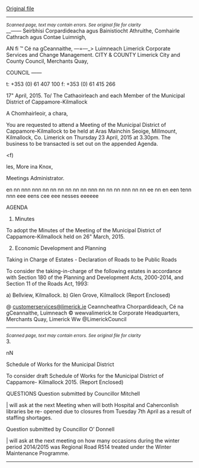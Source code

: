[Original file](https://www.limerick.ie/sites/default/files/media/documents/2017-07/01_agenda.pdf)

---
*<small>Scanned page, text may contain errors. See original file for clarity</small>*  
__—_—_ Seirbhisi Corpardideacha agus Bainistiocht Athruithe,
Comhairle Cathrach agus Contae Luimnigh,

AN fi ™ Cé na gCeannaithe,
—=—_> Luimneach
Limerick Corporate Services and Change Management.
CITY & COUNTY Limerick City and County Council,
Merchants Quay,

COUNCIL ——

t: +353 (0) 61 407 100
f: +353 (0) 61 415 266

17" April, 2015.
To/ The Cathaoirleach and each Member of the Municipal
District of Cappamore-Kilmallock

A Chomhairleoir, a chara,

You are requested to attend a Meeting of the Municipal District of Cappamore-Kilmallock to be
held at Aras Mainchin Seoige, Millmount, Kilmallock, Co. Limerick on Thursday 23 April,
2015 at 3.30pm. The business to be transacted is set out on the appended Agenda.

<f)

les, More
ina Knox,

Meetings Administrator.

en nn nnn nnn nn nn nn nn nn nn nnn nn nn nn nnn nn nn ee nn en een tenn nnn eee eens cee eee nesses eeeeee

AGENDA

1. Minutes

To adopt the Minutes of the Meeting of the Municipal District of Cappamore-Kilmallock
held on 26" March, 2015.

2. Economic Development and Planning

Taking in Charge of Estates - Declaration of Roads to be Public Roads

To consider the taking-in-charge of the following estates in accordance with Section 180
of the Planning and Development Acts, 2000-2014, and Section 11 of the Roads Act,
1993:

a) Bellview, Kilmallock.
b) Glen Grove, Kilmallock
(Report Enclosed)

@ customerservices@limerick.ie
Ceanncheathra Chorpardideach, Cé na gCeannaithe, Luimneach © wewvalimerick.te
Corporate Headquarters, Merchants Quay, Limerick Ww @LimerickCouncil


---
*<small>Scanned page, text may contain errors. See original file for clarity</small>*  
3.

nN

Schedule of Works for the Municipal District

To consider draft Schedule of Works for the Municipal District of Cappamore-
Kilmallock 2015.
(Report Enclosed)

QUESTIONS
Question submitted by Councillor Mitchell

| will ask at the next Meeting when will both Hospital and Caherconlish libraries be re-
opened due to closures from Tuesday 7th April as a result of staffing shortages.

Question submitted by Councillor O’ Donnell

| will ask at the next meeting on how many occasions during the winter period 2014/2015
was Regional Road R514 treated under the Winter Maintenance Programme.


---
